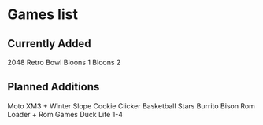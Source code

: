 # Games list

## Currently Added

2048
Retro Bowl
Bloons 1
Bloons 2

## Planned Additions

Moto XM3 + Winter
Slope
Cookie Clicker
Basketball Stars
Burrito Bison
Rom Loader + Rom Games
Duck Life 1-4
